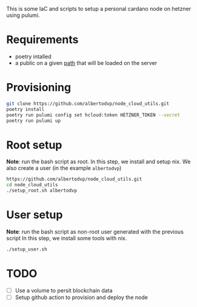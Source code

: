 This is some IaC and scripts to setup a personal cardano node on hetzner using pulumi.
# Requirements
- poetry intalled
- a public on a given [path](./__main__.py#L9) that will be loaded on the server

# Provisioning
```bash
git clone https://github.com/albertodvp/node_cloud_utils.git
poetry install
poetry run pulumi config set hcloud:token HETZNER_TOKEN --secret
poetry run pulumi up
```

# Root setup
**Note**: run the bash script as root.
In this step, we install and setup nix. We also create a user (in the example `albertodvp`)
```bash
https://github.com/albertodvp/node_cloud_utils.git
cd node_cloud_utils
./setup_root.sh albertodvp
```
# User setup
**Note**: run the bash script as non-root user generated with the previous script
In this step, we install some tools with nix.
```bash
./setup_user.sh
```


# TODO
- [ ] Use a volume to persit blockchain data
- [ ] Setup github action to provision and deploy the node
